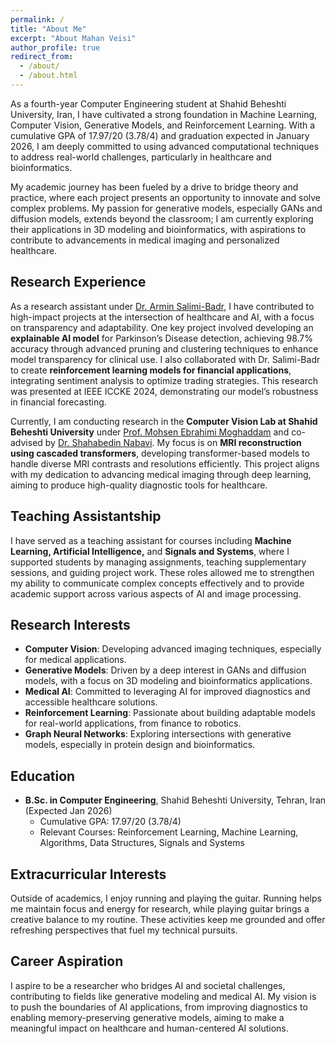 ```yaml
---
permalink: /
title: "About Me"
excerpt: "About Mahan Veisi"
author_profile: true
redirect_from:
  - /about/
  - /about.html
---
```


As a fourth-year Computer Engineering student at Shahid Beheshti University, Iran, I have cultivated a strong foundation in Machine Learning, Computer Vision, Generative Models, and Reinforcement Learning. With a cumulative GPA of 17.97/20 (3.78/4) and graduation expected in January 2026, I am deeply committed to using advanced computational techniques to address real-world challenges, particularly in healthcare and bioinformatics.

My academic journey has been fueled by a drive to bridge theory and practice, where each project presents an opportunity to innovate and solve complex problems. My passion for generative models, especially GANs and diffusion models, extends beyond the classroom; I am currently exploring their applications in 3D modeling and bioinformatics, with aspirations to contribute to advancements in medical imaging and personalized healthcare.

## Research Experience
As a research assistant under [Dr. Armin Salimi-Badr](https://scholar.google.com/citations?view_op=list_works&hl=en&user=akmKmMQAAAAJ&sortby=pubdate), I have contributed to high-impact projects at the intersection of healthcare and AI, with a focus on transparency and adaptability. One key project involved developing an **explainable AI model** for Parkinson’s Disease detection, achieving 98.7% accuracy through advanced pruning and clustering techniques to enhance model transparency for clinical use. I also collaborated with Dr. Salimi-Badr to create **reinforcement learning models for financial applications**, integrating sentiment analysis to optimize trading strategies. This research was presented at IEEE ICCKE 2024, demonstrating our model’s robustness in financial forecasting.

Currently, I am conducting research in the **Computer Vision Lab at Shahid Beheshti University** under [Prof. Mohsen Ebrahimi Moghaddam](https://scholar.google.com/citations?user=trWxrgcAAAAJ&hl=en) and co-advised by [Dr. Shahabedin Nabavi](https://scholar.google.com/citations?user=D_mPA6sAAAAJ&hl=en). My focus is on **MRI reconstruction using cascaded transformers**, developing transformer-based models to handle diverse MRI contrasts and resolutions efficiently. This project aligns with my dedication to advancing medical imaging through deep learning, aiming to produce high-quality diagnostic tools for healthcare.

## Teaching Assistantship
I have served as a teaching assistant for courses including **Machine Learning, Artificial Intelligence,** and **Signals and Systems**, where I supported students by managing assignments, teaching supplementary sessions, and guiding project work. These roles allowed me to strengthen my ability to communicate complex concepts effectively and to provide academic support across various aspects of AI and image processing.

## Research Interests

- **Computer Vision**: Developing advanced imaging techniques, especially for medical applications.
- **Generative Models**: Driven by a deep interest in GANs and diffusion models, with a focus on 3D modeling and bioinformatics applications.
- **Medical AI**: Committed to leveraging AI for improved diagnostics and accessible healthcare solutions.
- **Reinforcement Learning**: Passionate about building adaptable models for real-world applications, from finance to robotics.
- **Graph Neural Networks**: Exploring intersections with generative models, especially in protein design and bioinformatics.

## Education

- **B.Sc. in Computer Engineering**, Shahid Beheshti University, Tehran, Iran (Expected Jan 2026)
  - Cumulative GPA: 17.97/20 (3.78/4)
  - Relevant Courses: Reinforcement Learning, Machine Learning, Algorithms, Data Structures, Signals and Systems

## Extracurricular Interests
Outside of academics, I enjoy running and playing the guitar. Running helps me maintain focus and energy for research, while playing guitar brings a creative balance to my routine. These activities keep me grounded and offer refreshing perspectives that fuel my technical pursuits.

## Career Aspiration
I aspire to be a researcher who bridges AI and societal challenges, contributing to fields like generative modeling and medical AI. My vision is to push the boundaries of AI applications, from improving diagnostics to enabling memory-preserving generative models, aiming to make a meaningful impact on healthcare and human-centered AI solutions.
